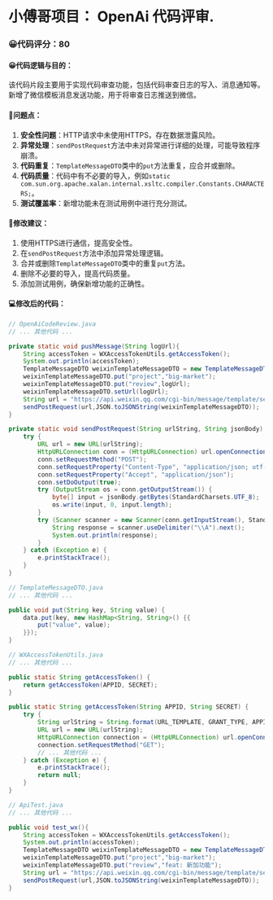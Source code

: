 # 小傅哥项目： OpenAi 代码评审.
### 😀代码评分：80
#### 😀代码逻辑与目的：
该代码片段主要用于实现代码审查功能，包括代码审查日志的写入、消息通知等。新增了微信模板消息发送功能，用于将审查日志推送到微信。

#### 🤔问题点：
1. **安全性问题**：HTTP请求中未使用HTTPS，存在数据泄露风险。
2. **异常处理**：`sendPostRequest`方法中未对异常进行详细的处理，可能导致程序崩溃。
3. **代码重复**：`TemplateMessageDTO`类中的`put`方法重复，应合并或删除。
4. **代码质量**：代码中有不必要的导入，例如`static com.sun.org.apache.xalan.internal.xsltc.compiler.Constants.CHARACTERS;`。
5. **测试覆盖率**：新增功能未在测试用例中进行充分测试。

#### 🎯修改建议：
1. 使用HTTPS进行通信，提高安全性。
2. 在`sendPostRequest`方法中添加异常处理逻辑。
3. 合并或删除`TemplateMessageDTO`类中的重复`put`方法。
4. 删除不必要的导入，提高代码质量。
5. 添加测试用例，确保新增功能的正确性。

#### 💻修改后的代码：
```java
// OpenAiCodeReview.java
// ... 其他代码 ...

private static void pushMessage(String logUrl){
    String accessToken = WXAccessTokenUtils.getAccessToken();
    System.out.println(accessToken);
    TemplateMessageDTO weixinTemplateMessageDTO = new TemplateMessageDTO();
    weixinTemplateMessageDTO.put("project","big-market");
    weixinTemplateMessageDTO.put("review",logUrl);
    weixinTemplateMessageDTO.setUrl(logUrl);
    String url = "https://api.weixin.qq.com/cgi-bin/message/template/send?access_token="+accessToken.replace("https://", "https://");
    sendPostRequest(url,JSON.toJSONString(weixinTemplateMessageDTO));
}

private static void sendPostRequest(String urlString, String jsonBody) {
    try {
        URL url = new URL(urlString);
        HttpURLConnection conn = (HttpURLConnection) url.openConnection();
        conn.setRequestMethod("POST");
        conn.setRequestProperty("Content-Type", "application/json; utf-8");
        conn.setRequestProperty("Accept", "application/json");
        conn.setDoOutput(true);
        try (OutputStream os = conn.getOutputStream()) {
            byte[] input = jsonBody.getBytes(StandardCharsets.UTF_8);
            os.write(input, 0, input.length);
        }
        try (Scanner scanner = new Scanner(conn.getInputStream(), StandardCharsets.UTF_8.name())) {
            String response = scanner.useDelimiter("\\A").next();
            System.out.println(response);
        }
    } catch (Exception e) {
        e.printStackTrace();
    }
}

// TemplateMessageDTO.java
// ... 其他代码 ...

public void put(String key, String value) {
    data.put(key, new HashMap<String, String>() {{
        put("value", value);
    }});
}

// WXAccessTokenUtils.java
// ... 其他代码 ...

public static String getAccessToken() {
    return getAccessToken(APPID, SECRET);
}

public static String getAccessToken(String APPID, String SECRET) {
    try {
        String urlString = String.format(URL_TEMPLATE, GRANT_TYPE, APPID, SECRET);
        URL url = new URL(urlString);
        HttpURLConnection connection = (HttpURLConnection) url.openConnection();
        connection.setRequestMethod("GET");
        // ... 其他代码 ...
    } catch (Exception e) {
        e.printStackTrace();
        return null;
    }
}

// ApiTest.java
// ... 其他代码 ...

public void test_wx(){
    String accessToken = WXAccessTokenUtils.getAccessToken();
    System.out.println(accessToken);
    TemplateMessageDTO weixinTemplateMessageDTO = new TemplateMessageDTO();
    weixinTemplateMessageDTO.put("project","big-market");
    weixinTemplateMessageDTO.put("review","feat: 新加功能");
    String url = "https://api.weixin.qq.com/cgi-bin/message/template/send?access_token="+accessToken.replace("https://", "https://");
    sendPostRequest(url,JSON.toJSONString(weixinTemplateMessageDTO));
}
```